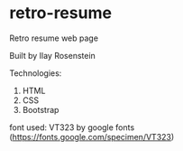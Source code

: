 # retro-resume
Retro resume web page


Built by Ilay Rosenstein

Technologies:
1. HTML
2. CSS
3. Bootstrap

font used: VT323 by google fonts (https://fonts.google.com/specimen/VT323)
